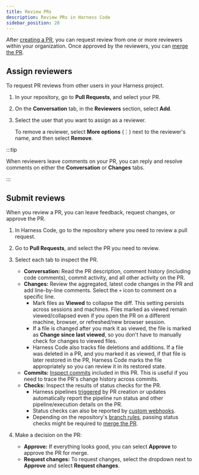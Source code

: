 ```yaml
---
title: Review PRs
description: Review PRs in Harness Code
sidebar_position: 20
---
```


After [creating a PR](./create-pr.md), you can request review from one or more reviewers within your organization. Once approved by the reviewers, you can [merge the PR](./merge-pr.md).

## Assign reviewers

To request PR reviews from other users in your Harness project.

1. In your repository, go to **Pull Requests**, and select your PR.
2. On the **Conversation** tab, in the **Reviewers** section, select **Add**.
3. Select the user that you want to assign as a reviewer.

   To remove a reviewer, select **More options** (&vellip;) next to the reviewer's name, and then select **Remove**.

:::tip

When reviewers leave comments on your PR, you can reply and resolve comments on either the **Conversation** or **Changes** tabs.

:::

## Submit reviews

When you review a PR, you can leave feedback, request changes, or approve the PR.

1. In Harness Code, go to the repository where you need to review a pull request.
2. Go to **Pull Requests**, and select the PR you need to review.
3. Select each tab to inspect the PR.

   * **Conversation:** Read the PR description, comment history (including code comments), commit activity, and all other activity on the PR.
   * **Changes:** Review the aggregated, latest code changes in the PR and add line-by-line comments. Select the `+` icon to comment on a specific line.
      * Mark files as **Viewed** to collapse the diff. This setting persists across sessions and machines. Files marked as viewed remain viewed/collapsed even if you open the PR on a different machine, browser, or refreshed/new browser session.
      * If a file is changed after you mark it as viewed, the file is marked as **Change since last viewed**, so you don't have to manually check for changes to viewed files.
      * Harness Code also tracks file deletions and additions. If a file was deleted in a PR, and you marked it as viewed, if that file is later restored in the PR, Harness Code marks the file appropriately so you can review it in its restored state.
   * **Commits:** [Inspect commits](../work-in-repos/commit.md#inspect-a-commit) included in this PR. This is useful if you need to trace the PR's change history across commits.
   * **Checks:** Inspect the results of status checks for the PR.
      * Harness pipelines [triggered](../pipelines/code-triggers.md) by PR creation or updates automatically report the pipeline run status and other pipeline/execution details on the PR.
      * Status checks can also be reported by [custom webhooks](../config-repos/webhooks.md).
      * Depending on the repository's [branch rules](../config-repos/rules.md), passing status checks might be required to [merge the PR](./merge-pr.md).

4. Make a decision on the PR:

   * **Approve:** If everything looks good, you can select **Approve** to approve the PR for merge.
   * **Request changes:** To request changes, select the dropdown next to **Approve** and select **Request changes**.
